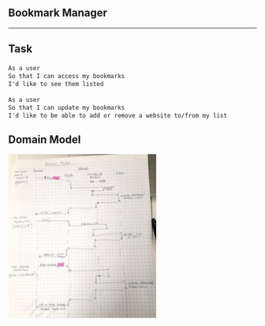 Bookmark Manager
-----------
-----------


Task
-----
```
As a user
So that I can access my bookmarks
I'd like to see them listed

As a user
So that I can update my bookmarks
I'd like to be able to add or remove a website to/from my list
```


Domain Model
-------------

<!-- ![Domain Model](https://github.com/SoniaQ/bookmark_manager/blob/master/images/domain_model.png) -->
![Domain Model](/images/domain_model.png)
